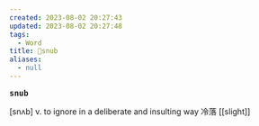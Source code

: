 ```yaml
---
created: 2023-08-02 20:27:43
updated: 2023-08-02 20:27:48
tags:
  - Word
title: 📖snub
aliases:
  - null
---
```


<pre><strong>snub</strong></pre>
[snʌb]
v. to ignore in a deliberate and insulting way 冷落
[[slight]]
